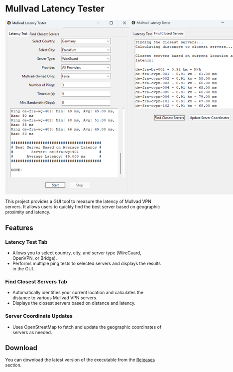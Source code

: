# Mullvad Latency Tester

<div style="display: flex; justify-content: space-between;">
    <img src="assets/gui_screenshot1.png" alt="Mullvad Latency Tester Tab 1" width="400"/>
    <img src="assets/gui_screenshot2.png" alt="Mullvad Latency Tester Tab 2" width="400"/>
</div>


This project provides a GUI tool to measure the latency of Mullvad VPN servers. It allows users to quickly find the best server based on geographic proximity and latency.

## Features

### Latency Test Tab
- Allows you to select country, city, and server type (WireGuard, OpenVPN, or Bridge).
- Performs multiple ping tests to selected servers and displays the results in the GUI.

### Find Closest Servers Tab
- Automatically identifies your current location and calculates the distance to various Mullvad VPN servers.
- Displays the closest servers based on distance and latency.

### Server Coordinate Updates
- Uses OpenStreetMap to fetch and update the geographic coordinates of servers as needed.

## Download

You can download the latest version of the executable from the [Releases](https://github.com/h4us91/mullvad-latency-tester/releases) section.
